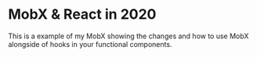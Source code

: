 # MobX & React in 2020

This is a example of my  MobX showing the changes and how to use MobX alongside of hooks in your functional components.


